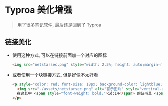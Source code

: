 # Typroa 美化增强
> 用了很多笔记软件, 最后还是回到了 Typroa
## 链接美化
- 使用这种方式, 可以在链接前面加一个对应的图标
  ```html
  <img src="netstarsec.png" style="width: 2.5%; height: auto;margin-right: 3px;"> [XXXX](XXXX)
  ```
- 或者使用一个块链接方式, 但是好像不太好看
  ```html
  <p style="color: red; font-size: 18px; background-color: lightblue; padding-top: 10px; padding-bottom: 10px; padding-left: 10px;">
    <img src="./assets/netstarsec.png" alt="警示图片" style="vertical-align: middle;width: 2.5%; height: auto;margin-right: 3px;">
    在这其中 <span style="font-weight: bold;">id:14</span> 的证书其 <span style="font-style: italic;">使用者可选名称为</span> 主体名称=administrator
  </p>
  ```
